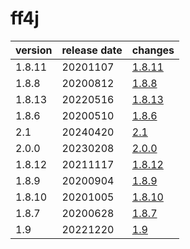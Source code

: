 # ff4j

| version | release date |            changes             |
|---------|--------------|--------------------------------|
| 1.8.11  | 20201107     | [1.8.11](./1.8.11-20201107.md) |
| 1.8.8   | 20200812     | [1.8.8](./1.8.8-20200812.md)   |
| 1.8.13  | 20220516     | [1.8.13](./1.8.13-20220516.md) |
| 1.8.6   | 20200510     | [1.8.6](./1.8.6-20200510.md)   |
| 2.1     | 20240420     | [2.1](./2.1-20240420.md)       |
| 2.0.0   | 20230208     | [2.0.0](./2.0.0-20230208.md)   |
| 1.8.12  | 20211117     | [1.8.12](./1.8.12-20211117.md) |
| 1.8.9   | 20200904     | [1.8.9](./1.8.9-20200904.md)   |
| 1.8.10  | 20201005     | [1.8.10](./1.8.10-20201005.md) |
| 1.8.7   | 20200628     | [1.8.7](./1.8.7-20200628.md)   |
| 1.9     | 20221220     | [1.9](./1.9-20221220.md)       |

